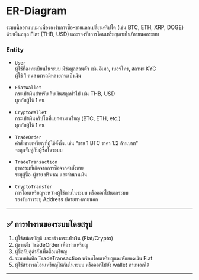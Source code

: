 # ER-Diagram

ระบบนี้ออกแบบมาเพื่อรองรับการซื้อ-ขายแลกเปลี่ยนคริปโต (เช่น BTC, ETH, XRP, DOGE) ด้วยเงินสกุล Fiat (THB, USD) และรองรับการโอนเหรียญภายใน/ภายนอกระบบ

### Entity

- `User`  
  ผู้ใช้ที่ลงทะเบียนในระบบ มีข้อมูลส่วนตัว เช่น อีเมล, เบอร์โทร, สถานะ KYC  
  ผู้ใช้ 1 คนสามารถมีหลายกระเป๋าเงิน

- `FiatWallet`  
  กระเป๋าเงินสำหรับเก็บเงินสกุลทั่วไป เช่น THB, USD  
  ผูกกับผู้ใช้ 1 คน

- `CryptoWallet`  
  กระเป๋าเงินคริปโตที่แยกตามเหรียญ (BTC, ETH, etc.)  
  ผูกกับผู้ใช้ 1 คน

- `TradeOrder`  
  คำสั่งขายเหรียญที่ผู้ใช้ตั้งขึ้น เช่น “ขาย 1 BTC ราคา 1.2 ล้านบาท”  
  จะถูกจับคู่กับผู้ซื้อในระบบ

- `TradeTransaction`  
  ธุรกรรมที่เกิดจากการซื้อจากคำสั่งขาย  
  ระบุผู้ซื้อ-ผู้ขาย ปริมาณ และจำนวนเงิน

- `CryptoTransfer`  
  การโอนเหรียญระหว่างผู้ใช้ภายในระบบ หรือออกไปนอกระบบ  
  รองรับการระบุ Address ปลายทางภายนอก

---

## ✅ การทำงานของระบบโดยสรุป

1. ผู้ใช้สมัครบัญชี และสร้างกระเป๋าเงิน (Fiat/Crypto)
2. ผู้ขายตั้ง TradeOrder เพื่อขายเหรียญ
3. ผู้ซื้อจับคู่คำสั่งเพื่อซื้อเหรียญ
4. ระบบบันทึก TradeTransaction พร้อมโอนเหรียญและหักยอดเงิน Fiat
5. ผู้ใช้สามารถโอนเหรียญให้กันในระบบ หรือออกไปยัง wallet ภายนอกได้

---


